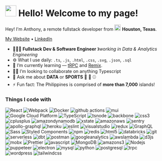 <h1><img src="https://emojis.slackmojis.com/emojis/images/1643514680/6827/blob_aww.png?1643514680" width="35"/> Hello! Welcome to my page!</h1>

<p>Hey! I'm Anthony, a remote fullstack developer from <img src="https://cdn-icons-png.flaticon.com/512/861/861648.png" width="20"/> <b>Houston, Texas</b>. </p>

<p>
  <a href="https://anthonybuncio.com" target="_blank" rel="noopener noreferrer">My Website</a> •
  <a href="https://www.linkedin.com/anthonybuncio1/" target="_blank" rel="noopener noreferrer">LinkedIn</a>
</p>

- 👨🏾‍💻 **Fullstack Dev & Software Engineer** &#12299;_working in Data & Analytics Engineering_
- ⚙️ What I use daily: `.ts`, `.js`, `.html`, `.css`, `.svg`, `.json`, `.sql`
- 🌱 I’m currently learning — [tRPC](https://trpc.io/) and [Remix](https://remix.run/).
- 👋🏽 I’m looking to collaborate on anything Typescript <img src="https://emojis.slackmojis.com/emojis/images/1656974321/59940/typescript_parrot.gif?1656974321" width="16"/>
- 💬 Ask me about **DATA** or **SPORTS** 🏀 🏈 ⚾️
- ⚡️ Fun fact: The Philippines is comprised of **more than 7,000** islands! <img src="https://cdn-icons-png.flaticon.com/512/197/197561.png" width="13"/>

<h3>Things I code with</h3>
<p>
  <img alt="React" src="https://img.shields.io/badge/-React-45b8d8?style=flat-square&logo=react&logoColor=white" />
  <img alt="Webpack" src="https://img.shields.io/badge/-Webpack-41BDF5?style=flat-square&logo=webpack&logoColor=white" /> 
  <img alt="Docker" src="https://img.shields.io/badge/-Docker-46a2f1?style=flat-square&logo=docker&logoColor=white" />
  <img alt="github actions" src="https://img.shields.io/badge/-Github_Actions-2088FF?style=flat-square&logo=github-actions&logoColor=white" />
  <img alt="mui" src="https://img.shields.io/badge/-MUI-007FFF?style=flat-square&logo=mui&logoColor=white" />
  <img alt="Google Cloud Platform" src="https://img.shields.io/badge/-Google_Cloud_Platform-1a73e8?style=flat-square&logo=google-cloud&logoColor=white" />
  <img alt="TypeScript" src="https://img.shields.io/badge/-TypeScript-007ACC?style=flat-square&logo=typescript&logoColor=white" />
  <img alt="tsnode" src="https://img.shields.io/badge/-TS_Node-3178C6?style=flat-square&logo=tsnode&logoColor=white" />
  <img alt="backbone" src="https://img.shields.io/badge/-Backbone_JS-0071B5?style=flat-square&logo=backbonedotjs&logoColor=white" />
  <img alt="css3" src="https://img.shields.io/badge/-CSS3-1572B6?style=flat-square&logo=css3&logoColor=white" />
  <img alt="cplusplus" src="https://img.shields.io/badge/-C++-00599C?style=flat-square&logo=cplusplus&logoColor=white" />
  <img alt="amazondynamodb" src="https://img.shields.io/badge/-Amazon_DynamoDB-4053D6?style=flat-square&logo=amazondynamodb&logoColor=white" />
  <img alt="xstate" src="https://img.shields.io/badge/-XState-2C3E50?style=flat-square&logo=xstate&logoColor=white" />
  <img alt="amazonaws" src="https://img.shields.io/badge/-Amazon_AWS-232F3E?style=flat-square&logo=amazonaws&logoColor=white" />
  <img alt="sentry" src="https://img.shields.io/badge/-Sentry-362D59?style=flat-square&logo=sentry&logoColor=white" />
  <img alt="apollo-graphql" src="https://img.shields.io/badge/-Apollo%20GraphQL-311C87?style=flat-square&logo=apollo-graphql&logoColor=white" />
  <img alt="heroku" src="https://img.shields.io/badge/-Heroku-430098?style=flat-square&logo=heroku&logoColor=white" />
  <img alt="eslint" src="https://img.shields.io/badge/-ESLint-4B32C3?style=flat-square&logo=eslint&logoColor=white" />
  <img alt="visualstudio" src="https://img.shields.io/badge/-Visual_Studio-5C2D91?style=flat-square&logo=visualstudio&logoColor=white" />
  <img alt="redux" src="https://img.shields.io/badge/-Redux-764ABC?style=flat-square&logo=redux&logoColor=white" />
  <img alt="GraphQL" src="https://img.shields.io/badge/-GraphQL-E10098?style=flat-square&logo=graphql&logoColor=white" />
  <img alt="Sass" src="https://img.shields.io/badge/-Sass-CC6699?style=flat-square&logo=sass&logoColor=white" />
  <img alt="Styled Components" src="https://img.shields.io/badge/-Styled_Components-db7092?style=flat-square&logo=styled-components&logoColor=white" />
  <img alt="npm" src="https://img.shields.io/badge/-NPM-CB3837?style=flat-square&logo=npm&logoColor=white" />
  <img alt="redis" src="https://img.shields.io/badge/-Redis-DC382D?style=flat-square&logo=redis&logoColor=white" />
  <img alt="html5" src="https://img.shields.io/badge/-HTML5-E34F26?style=flat-square&logo=html5&logoColor=white" />
  <img alt="databricks" src="https://img.shields.io/badge/-Databricks-FF3621?style=flat-square&logo=databricks&logoColor=white" />
  <img alt="git" src="https://img.shields.io/badge/-Git-F05032?style=flat-square&logo=git&logoColor=white" />
  <img alt="serverless" src="https://img.shields.io/badge/-Serverless-FD5750?style=flat-square&logo=serverless&logoColor=white" />
  <img alt="dbt" src="https://img.shields.io/badge/-Dbt-FF694B?style=flat-square&logo=dbt&logoColor=white" />
  <img alt="postman" src="https://img.shields.io/badge/-Postman-FF6C37?style=flat-square&logo=postman&logoColor=white" />
  <img alt="googleanalytics" src="https://img.shields.io/badge/-Google_Analytics-E37400?style=flat-square&logo=googleanalytics&logoColor=white" />
  <img alt="awslambda" src="https://img.shields.io/badge/-AWS_Lambda-FF9900?style=flat-square&logo=awslambda&logoColor=white" />  
  <img alt="d3js" src="https://img.shields.io/badge/-D3.js-F9A03C?style=flat-square&logo=d3.js&logoColor=white" />
  <img alt="mobx" src="https://img.shields.io/badge/-MobX-FF9955?style=flat-square&logo=mobx&logoColor=white" />  
  <img alt="Prettier" src="https://img.shields.io/badge/-Prettier-F7B93E?style=flat-square&logo=prettier&logoColor=white" />
  <img alt="javascript" src="https://img.shields.io/badge/-Javascript-F7DF1E?style=flat-square&logo=javascript&logoColor=white" />
  <img alt="MongoDB" src="https://img.shields.io/badge/-MongoDB-13aa52?style=flat-square&logo=mongodb&logoColor=white" />
  <img alt="amazons3" src="https://img.shields.io/badge/-Amazon_S3-569A31?style=flat-square&logo=amazons3&logoColor=white" />
  <img alt="Nodejs" src="https://img.shields.io/badge/-Nodejs-43853d?style=flat-square&logo=Node.js&logoColor=white" />
  <img alt="puppeteer" src="https://img.shields.io/badge/-Puppeteer-40B5A4?style=flat-square&logo=puppeteer&logoColor=white" />
  <img alt="electron" src="https://img.shields.io/badge/-Electron-47848F?style=flat-square&logo=electron&logoColor=white" />
  <img alt="mysql" src="https://img.shields.io/badge/-MySQL-4479A1?style=flat-square&logo=mysql&logoColor=white" />
  <img alt="python" src="https://img.shields.io/badge/-Python-3776AB?style=flat-square&logo=python&logoColor=white" />
  <img alt="postgresql" src="https://img.shields.io/badge/-PostgreSQL-2596BE?style=flat-square&logo=postgresql&logoColor=white" />
  <img alt="trpc" src="https://img.shields.io/badge/-tRPC-2596BE?style=flat-square&logo=trpc&logoColor=white" />
  <img alt="wordpress" src="https://img.shields.io/badge/-Wordpress-2596BE?style=flat-square&logo=wordpress&logoColor=white" />
  <img alt="tailwindcss" src="https://img.shields.io/badge/-Tailwind_CSS-06B6D4?style=flat-square&logo=tailwindcss&logoColor=white" />
</p>

<!-- [![Top Langs](https://github-readme-stats.vercel.app/api/top-langs/?username=anthonybuncio&layout=compact)](https://github.com/anuraghazra/github-readme-stats) -->
